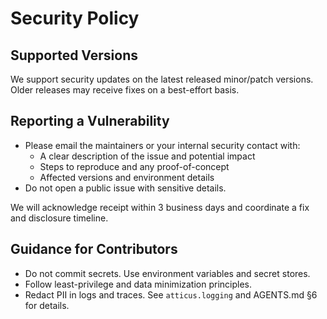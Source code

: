 # Security Policy

## Supported Versions

We support security updates on the latest released minor/patch versions. Older releases may receive fixes on a best-effort basis.

## Reporting a Vulnerability

- Please email the maintainers or your internal security contact with:
  - A clear description of the issue and potential impact
  - Steps to reproduce and any proof-of-concept
  - Affected versions and environment details
- Do not open a public issue with sensitive details.

We will acknowledge receipt within 3 business days and coordinate a fix and disclosure timeline.

## Guidance for Contributors

- Do not commit secrets. Use environment variables and secret stores.
- Follow least-privilege and data minimization principles.
- Redact PII in logs and traces. See `atticus.logging` and AGENTS.md §6 for details.

